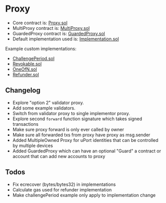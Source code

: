 # Proxy

- Core contract is: [Proxy.sol](contracts/Proxy.sol)
- MultiProxy contract is: [MultiProxy.sol](contracts/MultiProxy.sol)
- GuardedProxy contract is: [GuardedProxy.sol](contracts/GuardedProxy.sol)
- Default implementation used is: [Implementation.sol](examples/Implementation.sol)

Example custom implementations:

- [ChallengePeriod.sol](examples/ChallengePeriod.sol)
- [Revokable.sol](examples/Revokable.sol)
- [OneOfN.sol](examples/OneOfN.sol)
- [Refunder.sol](examples/Refunder.sol)

## Changelog

- Explore "option 2" validator proxy.
- Add some example validators.
- Switch from validator proxy to single implementor proxy.
- Explore second `forward` function signature which takes signed transactions
- Make sure proxy forward is only ever called by owner
- Make sure all forwarded txs from proxy have proxy as msg.sender
- Added MultipleOwned Proxy for uPort identities that can be controlled by multiple devices
- Added GuardedProxy which can have an optional "Guard" a contract or account that can add new accounts to proxy

## Todos

- Fix ecrecover (bytes/bytes32) in implementations
- Calculate gas used for refunder implementation
- Make challengePeriod example only apply to implementation change
